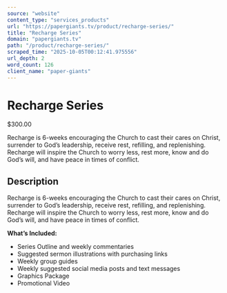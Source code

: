 ```yaml
---
source: "website"
content_type: "services_products"
url: "https://papergiants.tv/product/recharge-series/"
title: "Recharge Series"
domain: "papergiants.tv"
path: "/product/recharge-series/"
scraped_time: "2025-10-05T00:12:41.975556"
url_depth: 2
word_count: 126
client_name: "paper-giants"
---
```


# Recharge Series

$300.00

Recharge is 6-weeks encouraging the Church to cast their cares on Christ, surrender to God’s leadership, receive rest, refilling, and replenishing. Recharge will inspire the Church to worry less, rest more, know and do God’s will, and have peace in times of conflict.

## Description

Recharge is 6-weeks encouraging the Church to cast their cares on Christ, surrender to God’s leadership, receive rest, refilling, and replenishing. Recharge will inspire the Church to worry less, rest more, know and do God’s will, and have peace in times of conflict.

**What’s Included:**

*   Series Outline and weekly commentaries
*   Suggested sermon illustrations with purchasing links
*   Weekly group guides
*   Weekly suggested social media posts and text messages
*   Graphics Package
*   Promotional Video